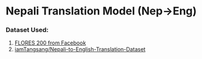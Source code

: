 # Nepali Translation Model (Nep->Eng)

### Dataset Used:

1. [FLORES 200 from Facebook](https://github.com/facebookresearch/flores/blob/main/flores200/README.md)
2. [iamTangsang/Nepali-to-English-Translation-Dataset](https://huggingface.co/datasets/iamTangsang/Nepali-to-English-Translation-Dataset/tree/main/data)
